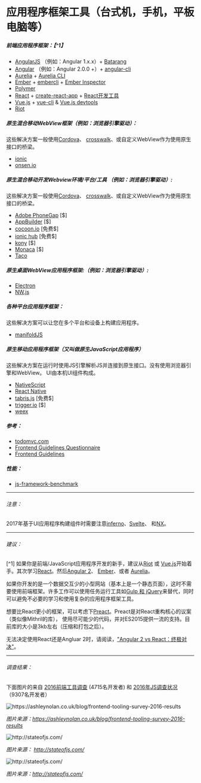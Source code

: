 # 应用程序框架工具（台式机，手机，平板电脑等）

##### 前端应用程序框架：【^1】

* [AngularJS](https://github.com/angular/angular.js) （例如：Angular 1.x.x）+ [Batarang](https://github.com/angular/angularjs-batarang)
* [Angular](https://github.com/angular/angular) （例如：Angular 2.0.0 +）+ [angular-cli](https://github.com/angular/angular-cli) 
* [Aurelia](http://aurelia.io/) + [Aurelia CLI](https://github.com/aurelia/cli)
* [Ember](http://emberjs.com/) + [embercli](https://ember-cli.com/) + [Ember Inspector](https://chrome.google.com/webstore/detail/ember-inspector/bmdblncegkenkacieihfhpjfppoconhi?hl=en)
* [Polymer](https://www.polymer-project.org/1.0/)
* [React](http://facebook.github.io/react/) + [create-react-app](https://github.com/facebookincubator/create-react-app) + [React开发工具](https://chrome.google.com/webstore/detail/react-developer-tools/fmkadmapgofadopljbjfkapdkoienihi)
* [Vue.js](http://vuejs.org/) + [vue-cli](https://github.com/vuejs/vue-cli) & [Vue.js devtools](https://chrome.google.com/webstore/detail/vuejs-devtools/nhdogjmejiglipccpnnnanhbledajbpd?hl=en)
* [Riot](http://riotjs.com/)

##### 原生混合移动WebView框架（例如：浏览器引擎驱动）：

这些解决方案一般使用[Cordova](https://cordova.apache.org/)、 [crosswalk](https://crosswalk-project.org/)、或自定义WebView作为使用原生接口的桥梁。

* [ionic](http://ionicframework.com/)
* [onsen.io](http://onsen.io/)

##### 原生混合移动开发Webview环境/平台/工具 （例如：浏览器引擎驱动）:

这些解决方案一般使用[Cordova](https://cordova.apache.org/)、 [crosswalk](https://crosswalk-project.org/)、或自定义WebView作为使用原生接口的桥梁。

* [Adobe PhoneGap](http://phonegap.com/) [$]
* [AppBuilder](http://www.telerik.com/appbuilder) [$]
* [cocoon.io](https://cocoon.io) [免费$]
* [ionic hub](http://ionic.io/) [免费$]
* [kony](http://www.kony.com/products/mobility-platform) [$]
* [Monaca](https://monaca.io/) [$]
* [Taco](http://taco.tools/)

##### 原生桌面WebView应用程序框架:（例如：浏览器引擎驱动）:

* [Electron](http://electron.atom.io/)
* [NW.js](https://github.com/nwjs/nw.js)

##### 各种平台应用程序框架：

这些解决方案可以让您在多个平台和设备上构建应用程序。

* [manifoldJS](http://manifoldjs.com/)

##### 原生移动应用程序框架（又叫做原生JavaScript应用程序）

这些解决方案在运行时使用JS引擎解析JS并连接到原生接口。没有使用浏览器引擎和WebView。 UI由本机UI组件构成。

* [NativeScript](https://www.nativescript.org/)
* [React Native](https://facebook.github.io/react-native/)
* [tabris.js](https://tabrisjs.com/) [免费$]
* [trigger.io](https://trigger.io/how-it-works/) [$]
* [weex](https://weex-project.io/)

##### 参考：

* [todomvc.com](http://todomvc.com/)
* [Frontend Guidelines Questionnaire](https://github.com/bradfrost/frontend-guidelines-questionnaire)
* [Frontend Guidelines](https://github.com/bendc/frontend-guidelines)

##### 性能：

* [js-framework-benchmark](https://github.com/krausest/js-framework-benchmark)

***

###### 注意：

2017年基于UI应用程序构建组件时需要注意[inferno](https://github.com/trueadm/inferno)、[Svelte](https://svelte.technology/guide)、 和[NX](https://github.com/RisingStack/nx-framework)。

***

###### 建议：

[^1] 如果你是前端/JavaScript应用程序开发的新手，建议从[Riot](http://riotjs.com/) 或 [Vue.js](http://vuejs.org/)开始着手。其次学习[React](http://facebook.github.io/react/)。然后[Angular 2](https://angular.io/)、 [Ember](http://emberjs.com/)、或者 [Aurelia](http://aurelia.io/)。

如果你开发的是一个数据交互少的小型网站（基本上是一个静态页面），这时不需要使用前端框架。许多工作可以使用任务运行工具如[Gulp 和 jQuery](https://github.com/vigetlabs/gulp-starter)来替代，同时可以避免不必要的学习和使用复杂的应用程序框架工具。

想要比React更小的框架，可以考虑下[Preact](https://preactjs.com/)。Preact是对React重构核心的议案（类似像Mithril的库）， 使用尽可能少的代码，并对ES2015提供一流的支持。目前库的大小是3kb左右（压缩和打包之后）。

无法决定使用React还是Angluar 2时，请阅读，["Angular 2 vs React：终极对决"](https://medium.com/javascript-scene/angular-2-vs-react-the-ultimate-dance-off-60e7dfbc379c#.j0r1xdvzl)。

***

###### 调查结果：

下面图片的来自 [2016前端工具调查](https://ashleynolan.co.uk/blog/frontend-tooling-survey-2016-results) (4715名开发者) 和 [2016年JS调查状况](http://stateofjs.com/)（9307名开发者）

![](../images/q13.jpg "https://ashleynolan.co.uk/blog/frontend-tooling-survey-2016-results")

<cite>图片来源：<a href="https://ashleynolan.co.uk/blog/frontend-tooling-survey-2016-results">https://ashleynolan.co.uk/blog/frontend-tooling-survey-2016-results</a></cite>

![](../images/frameworks1.png "http://stateofjs.com/")

<cite>图片来源： <a href="http://stateofjs.com/">http://stateofjs.com/</a></cite>

![](../images/frameworks2.png "http://stateofjs.com/")

<cite>图片来源：<a href="http://stateofjs.com/">http://stateofjs.com/</a></cite>


